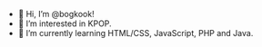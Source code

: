 - 👋 Hi, I’m @bogkook!
- 👀 I’m interested in KPOP.
- 🌱 I’m currently learning HTML/CSS, JavaScript, PHP and Java.


<!---
bogkook/bogkook is a ✨ special ✨ repository because its `README.md` (this file) appears on your GitHub profile.
You can click the Preview link to take a look at your changes.- 💞️ I’m looking to collaborate on ...
- 📫 How to reach me ...
- 😄 Pronouns: ...
- ⚡ Fun fact: ...
--->
